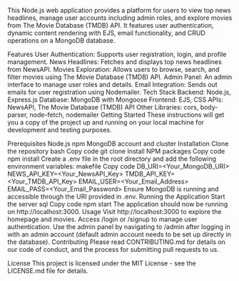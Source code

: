 This Node.js web application provides a platform for users to view top news headlines, manage user accounts including admin roles, and explore movies from The Movie Database (TMDB) API. It features user authentication, dynamic content rendering with EJS, email functionality, and CRUD operations on a MongoDB database.

Features
User Authentication: Supports user registration, login, and profile management.
News Headlines: Fetches and displays top news headlines from NewsAPI.
Movies Exploration: Allows users to browse, search, and filter movies using The Movie Database (TMDB) API.
Admin Panel: An admin interface to manage user roles and details.
Email Integration: Sends out emails for user registration using Nodemailer.
Tech Stack
Backend: Node.js, Express.js
Database: MongoDB with Mongoose
Frontend: EJS, CSS
APIs: NewsAPI, The Movie Database (TMDB) API
Other Libraries: cors, body-parser, node-fetch, nodemailer
Getting Started
These instructions will get you a copy of the project up and running on your local machine for development and testing purposes.

Prerequisites
Node.js
npm
MongoDB account and cluster
Installation
Clone the repository
bash
Copy code
git clone <repository-url>
Install NPM packages
Copy code
npm install
Create a .env file in the root directory and add the following environment variables:
makefile
Copy code
DB_URI=<Your_MongoDB_URI>
NEWS_API_KEY=<Your_NewsAPI_Key>
TMDB_API_KEY=<Your_TMDB_API_Key>
EMAIL_USER=<Your_Email_Address>
EMAIL_PASS=<Your_Email_Password>
Ensure MongoDB is running and accessible through the URI provided in .env.
Running the Application
Start the server
sql
Copy code
npm start
The application should now be running on http://localhost:3000.
Usage
Visit http://localhost:3000 to explore the homepage and movies.
Access /login or /signup to manage user authentication.
Use the admin panel by navigating to /admin after logging in with an admin account (default admin account needs to be set up directly in the database).
Contributing
Please read CONTRIBUTING.md for details on our code of conduct, and the process for submitting pull requests to us.

License
This project is licensed under the MIT License - see the LICENSE.md file for details.

